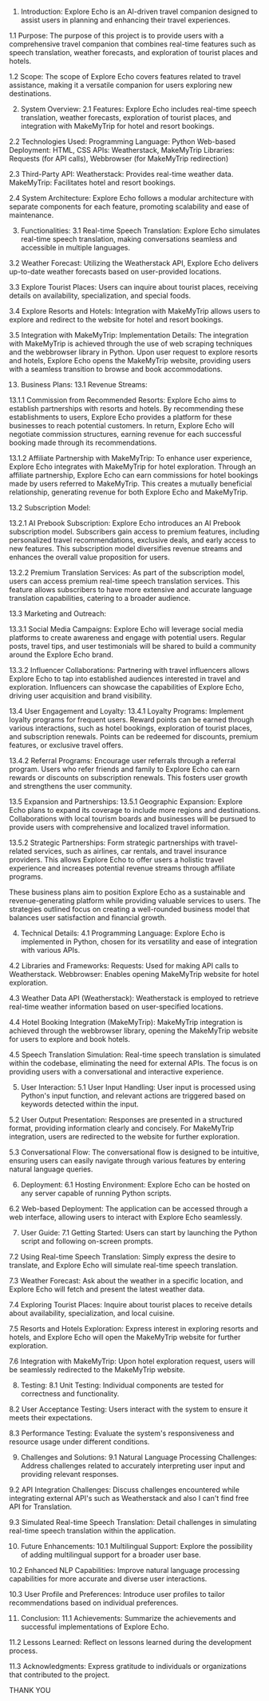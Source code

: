 1. Introduction:
Explore Echo is an AI-driven travel companion designed to assist users in planning and enhancing their travel experiences.

1.1 Purpose:
The purpose of this project is to provide users with a comprehensive travel companion that combines real-time features such as speech translation, weather forecasts, and exploration of tourist places and hotels.

1.2 Scope:
The scope of Explore Echo covers features related to travel assistance, making it a versatile companion for users exploring new destinations.

2. System Overview:
2.1 Features:
Explore Echo includes real-time speech translation, weather forecasts, exploration of tourist places, and integration with MakeMyTrip for hotel and resort bookings.

2.2 Technologies Used:
Programming Language: Python
Web-based Deployment: HTML, CSS
APIs: Weatherstack, MakeMyTrip
Libraries: Requests (for API calls), Webbrowser (for MakeMyTrip redirection)

2.3 Third-Party API:
Weatherstack: Provides real-time weather data.
MakeMyTrip: Facilitates hotel and resort bookings.

2.4 System Architecture:
Explore Echo follows a modular architecture with separate components for each feature, promoting scalability and ease of maintenance.

3. Functionalities:
3.1 Real-time Speech Translation:
Explore Echo simulates real-time speech translation, making conversations seamless and accessible in multiple languages.

3.2 Weather Forecast:
Utilizing the Weatherstack API, Explore Echo delivers up-to-date weather forecasts based on user-provided locations.

3.3 Explore Tourist Places:
Users can inquire about tourist places, receiving details on availability, specialization, and special foods.

3.4 Explore Resorts and Hotels:
Integration with MakeMyTrip allows users to explore and redirect to the website for hotel and resort bookings.

3.5 Integration with MakeMyTrip:
Implementation Details:
The integration with MakeMyTrip is achieved through the use of web scraping techniques and the webbrowser library in Python. Upon user request to explore resorts and hotels, Explore Echo opens the MakeMyTrip website, providing users with a seamless transition to browse and book accommodations.

13. Business Plans:
13.1 Revenue Streams:

13.1.1 Commission from Recommended Resorts:
Explore Echo aims to establish partnerships with resorts and hotels. By recommending these establishments to users, Explore Echo provides a platform for these businesses to reach potential customers. In return, Explore Echo will negotiate commission structures, earning revenue for each successful booking made through its recommendations.

13.1.2 Affiliate Partnership with MakeMyTrip:
To enhance user experience, Explore Echo integrates with MakeMyTrip for hotel exploration. Through an affiliate partnership, Explore Echo can earn commissions for hotel bookings made by users referred to MakeMyTrip. This creates a mutually beneficial relationship, generating revenue for both Explore Echo and MakeMyTrip.

13.2 Subscription Model:

13.2.1 AI Prebook Subscription:
Explore Echo introduces an AI Prebook subscription model. Subscribers gain access to premium features, including personalized travel recommendations, exclusive deals, and early access to new features. This subscription model diversifies revenue streams and enhances the overall value proposition for users.

13.2.2 Premium Translation Services:
As part of the subscription model, users can access premium real-time speech translation services. This feature allows subscribers to have more extensive and accurate language translation capabilities, catering to a broader audience.

13.3 Marketing and Outreach:

13.3.1 Social Media Campaigns:
Explore Echo will leverage social media platforms to create awareness and engage with potential users. Regular posts, travel tips, and user testimonials will be shared to build a community around the Explore Echo brand.

13.3.2 Influencer Collaborations:
Partnering with travel influencers allows Explore Echo to tap into established audiences interested in travel and exploration. Influencers can showcase the capabilities of Explore Echo, driving user acquisition and brand visibility.

13.4 User Engagement and Loyalty:
13.4.1 Loyalty Programs:
Implement loyalty programs for frequent users. Reward points can be earned through various interactions, such as hotel bookings, exploration of tourist places, and subscription renewals. Points can be redeemed for discounts, premium features, or exclusive travel offers.

13.4.2 Referral Programs:
Encourage user referrals through a referral program. Users who refer friends and family to Explore Echo can earn rewards or discounts on subscription renewals. This fosters user growth and strengthens the user community.

13.5 Expansion and Partnerships:
13.5.1 Geographic Expansion:
Explore Echo plans to expand its coverage to include more regions and destinations. Collaborations with local tourism boards and businesses will be pursued to provide users with comprehensive and localized travel information.

13.5.2 Strategic Partnerships:
Form strategic partnerships with travel-related services, such as airlines, car rentals, and travel insurance providers. This allows Explore Echo to offer users a holistic travel experience and increases potential revenue streams through affiliate programs.

These business plans aim to position Explore Echo as a sustainable and revenue-generating platform while providing valuable services to users. The strategies outlined focus on creating a well-rounded business model that balances user satisfaction and financial growth.

4. Technical Details:
4.1 Programming Language:
Explore Echo is implemented in Python, chosen for its versatility and ease of integration with various APIs.

4.2 Libraries and Frameworks:
Requests: Used for making API calls to Weatherstack.
Webbrowser: Enables opening MakeMyTrip website for hotel exploration.

4.3 Weather Data API (Weatherstack):
Weatherstack is employed to retrieve real-time weather information based on user-specified locations.

4.4 Hotel Booking Integration (MakeMyTrip):
MakeMyTrip integration is achieved through the webbrowser library, opening the MakeMyTrip website for users to explore and book hotels.

4.5 Speech Translation Simulation:
Real-time speech translation is simulated within the codebase, eliminating the need for external APIs. The focus is on providing users with a conversational and interactive experience.

5. User Interaction:
5.1 User Input Handling:
User input is processed using Python's input function, and relevant actions are triggered based on keywords detected within the input.

5.2 User Output Presentation:
Responses are presented in a structured format, providing information clearly and concisely. For MakeMyTrip integration, users are redirected to the website for further exploration.

5.3 Conversational Flow:
The conversational flow is designed to be intuitive, ensuring users can easily navigate through various features by entering natural language queries.

6. Deployment:
6.1 Hosting Environment:
Explore Echo can be hosted on any server capable of running Python scripts.

6.2 Web-based Deployment:
The application can be accessed through a web interface, allowing users to interact with Explore Echo seamlessly.

7. User Guide:
7.1 Getting Started:
Users can start by launching the Python script and following on-screen prompts.

7.2 Using Real-time Speech Translation:
Simply express the desire to translate, and Explore Echo will simulate real-time speech translation.

7.3 Weather Forecast:
Ask about the weather in a specific location, and Explore Echo will fetch and present the latest weather data.

7.4 Exploring Tourist Places:
Inquire about tourist places to receive details about availability, specialization, and local cuisine.

7.5 Resorts and Hotels Exploration:
Express interest in exploring resorts and hotels, and Explore Echo will open the MakeMyTrip website for further exploration.

7.6 Integration with MakeMyTrip:
Upon hotel exploration request, users will be seamlessly redirected to the MakeMyTrip website.

8. Testing:
8.1 Unit Testing:
Individual components are tested for correctness and functionality.

8.2 User Acceptance Testing:
Users interact with the system to ensure it meets their expectations.

8.3 Performance Testing:
Evaluate the system's responsiveness and resource usage under different conditions.

9. Challenges and Solutions:
9.1 Natural Language Processing Challenges:
Address challenges related to accurately interpreting user input and providing relevant responses.

9.2 API Integration Challenges:
Discuss challenges encountered while integrating external API's such as Weatherstack and also I can't find free API for Translation.

9.3 Simulated Real-time Speech Translation:
Detail challenges in simulating real-time speech translation within the application.

10. Future Enhancements:
10.1 Multilingual Support:
Explore the possibility of adding multilingual support for a broader user base.

10.2 Enhanced NLP Capabilities:
Improve natural language processing capabilities for more accurate and diverse user interactions.

10.3 User Profile and Preferences:
Introduce user profiles to tailor recommendations based on individual preferences.

11. Conclusion:
11.1 Achievements:
Summarize the achievements and successful implementations of Explore Echo.

11.2 Lessons Learned:
Reflect on lessons learned during the development process.

11.3 Acknowledgments:
Express gratitude to individuals or organizations that contributed to the project.

THANK YOU

